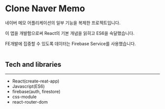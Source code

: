 # Clone Naver Memo

네이버 메모 어플리케이션의 일부 기능을 복제한 프로젝트입니다.

이 앱을 개발함으로써 React의 기본 개념을 읽히고 ES6을 숙달했습니다.

FE개발에 집중할 수 있도록 데이터는 Firebase Service를 사용했습니다.
<br>
<br>

## Tech and libraries

---

- React(create-reat-app)
- Javascript(ES6)
- firebase(auth, firestore)
- css-module
- react-router-dom
